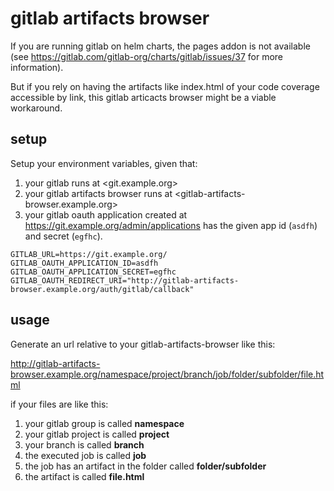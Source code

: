 # gitlab artifacts browser

If you are running gitlab on helm charts, the pages addon is not available (see <https://gitlab.com/gitlab-org/charts/gitlab/issues/37> for more information).

But if you rely on having the artifacts like index.html of your code coverage accessible by link, this gitlab articacts browser might be a viable workaround.

## setup

Setup your environment variables, given that:

1. your gitlab runs at <git.example.org>
2. your gitlab artifacts browser runs at <gitlab-artifacts-browser.example.org>
3. your gitlab oauth application created at <https://git.example.org/admin/applications> has the given app id (`asdfh`) and secret (`egfhc`).

```
GITLAB_URL=https://git.example.org/
GITLAB_OAUTH_APPLICATION_ID=asdfh
GITLAB_OAUTH_APPLICATION_SECRET=egfhc
GITLAB_OAUTH_REDIRECT_URI="http://gitlab-artifacts-browser.example.org/auth/gitlab/callback"
```

## usage

Generate an url relative to your gitlab-artifacts-browser like this:

<http://gitlab-artifacts-browser.example.org/namespace/project/branch/job/folder/subfolder/file.html>

if your files are like this:

1. your gitlab group is called **namespace**
2. your gitlab project is called **project**
3. your branch is called **branch**
4. the executed job is called **job**
5. the job has an artifact in the folder called **folder/subfolder**
6. the artifact is called **file.html**
